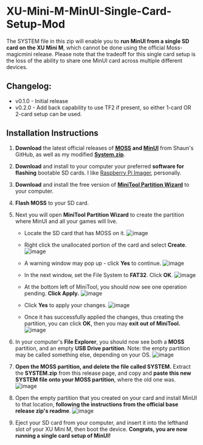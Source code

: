 # XU-Mini-M-MinUI-Single-Card-Setup-Mod

The SYSTEM file in this zip will enable you to **run MinUI from a single SD card on the XU Mini M**, which cannot be done using the official Moss-magicmini release. Please note that the tradeoff for this single card setup is the loss of the ability to share one MinUI card across multiple different devices.

## Changelog:

- v0.1.0 - Initial release
- v0.2.0 - Add back capability to use TF2 if present, so either 1-card OR 2-card setup can be used.

## Installation Instructions
1. **Download** the latest official releases of **[MOSS](https://github.com/shauninman/Moss-magicmini/releases/latest) and [MinUI](https://github.com/shauninman/MinUI/releases/latest)** from Shaun's GitHub, as well as my modified **[System.zip](https://github.com/ryanmsartor/XU-Mini-M-MinUI-Single-Card-Setup-Mod/releases/download/v0.1.0/SYSTEM.zip)**.

2. **Download** and install to your computer your preferred **software for flashing** bootable SD cards. I like [Raspberry Pi Imager](https://www.raspberrypi.com/software/), personally.

3. **Download** and install the free version of **[MiniTool Partition Wizard](https://cdn2.minitool.com/?p=pw&e=pw-free)** to your computer.

4. **Flash MOSS** to your SD card.

5. Next you will open **MiniTool Partition Wizard** to create the partition where MinUI and all your games will live.

    - Locate the SD card that has MOSS on it. 
![image](https://github.com/user-attachments/assets/9de5c70c-ef1b-44a5-9c0f-da9910792a62)

    - Right click the unallocated portion of the card and select **Create**.
![image](https://github.com/user-attachments/assets/77ea5555-9d35-45c3-9690-455d7359fa8e)

    - A warning window may pop up - click **Yes** to continue. 
![image](https://github.com/user-attachments/assets/9d454c99-c208-4f5b-a5bd-99612d53795a)

    - In the next window, set the File System to **FAT32**. Click **OK**.
![image](https://github.com/user-attachments/assets/c60b5ffd-d38f-40e2-8759-5bc7cf215757)

    - At the bottom left of MiniTool, you should now see one operation pending. **Click Apply.**
![image](https://github.com/user-attachments/assets/9e37961b-00d7-45f6-945e-a538387542bf)

    - Click **Yes** to apply your changes.
![image](https://github.com/user-attachments/assets/a5777814-cf1d-4b78-bf62-af7d95fac6c3)

    - Once it has successfully applied the changes, thus creating the partition, you can click **OK**, then you may **exit out of MiniTool.**
![image](https://github.com/user-attachments/assets/d75c72b7-5ee2-42b0-af87-3f25427b107c)

6. In your computer's **File Explorer**, you should now see both a **MOSS** partition, and an empty **USB Drive partition**. Note: the empty partition may be called something else, depending on your OS. 
![image](https://github.com/user-attachments/assets/1778a323-6587-4c48-a5c8-4655c68bb228)

7. **Open the MOSS partition, and delete the file called SYSTEM.** Extract the **SYSTEM.zip** from this release page, and copy and **paste this new SYSTEM file onto your MOSS partition**, where the old one was.
![image](https://github.com/user-attachments/assets/635b362c-806d-4bbc-b914-b45071a4d2c0)

8. Open the empty partition that you created on your card and install MinUI to that location, **following the instructions from the official base release zip's readme**.
![image](https://github.com/user-attachments/assets/2ac62f52-2aa4-4abf-969a-db445b691a16)

9. Eject your SD card from your computer, and insert it into the lefthand slot of your XU Mini M, then boot the device. **Congrats, you are now running a single card setup of MinUI!**
